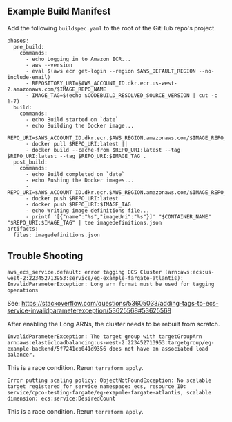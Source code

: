 

## Example Build Manifest

Add the following `buildspec.yaml` to the root of the GitHub repo's project.

```
phases:
  pre_build:
    commands:
      - echo Logging in to Amazon ECR...
      - aws --version
      - eval $(aws ecr get-login --region $AWS_DEFAULT_REGION --no-include-email)
      - REPOSITORY_URI=$AWS_ACCOUNT_ID.dkr.ecr.us-west-2.amazonaws.com/$IMAGE_REPO_NAME
      - IMAGE_TAG=$(echo $CODEBUILD_RESOLVED_SOURCE_VERSION | cut -c 1-7)
  build:
    commands:
      - echo Build started on `date`
      - echo Building the Docker image...
      - REPO_URI=$AWS_ACCOUNT_ID.dkr.ecr.$AWS_REGION.amazonaws.com/$IMAGE_REPO_NAME
      - docker pull $REPO_URI:latest || 
      - docker build --cache-from $REPO_URI:latest --tag $REPO_URI:latest --tag $REPO_URI:$IMAGE_TAG .
  post_build:
    commands:
      - echo Build completed on `date`
      - echo Pushing the Docker images...
      - REPO_URI=$AWS_ACCOUNT_ID.dkr.ecr.$AWS_REGION.amazonaws.com/$IMAGE_REPO_NAME
      - docker push $REPO_URI:latest
      - docker push $REPO_URI:$IMAGE_TAG
      - echo Writing image definitions file...
      - printf '[{"name":"%s","imageUri":"%s"}]' "$CONTAINER_NAME" "$REPO_URI:$IMAGE_TAG" | tee imagedefinitions.json
artifacts:
  files: imagedefinitions.json
```

## Trouble Shooting

```
aws_ecs_service.default: error tagging ECS Cluster (arn:aws:ecs:us-west-2:223452713953:service/eg-example-fargate-atlantis): InvalidParameterException: Long arn format must be used for tagging operations
```

See: <https://stackoverflow.com/questions/53605033/adding-tags-to-ecs-service-invalidparameterexception/53625568#53625568>

After enabling the Long ARNs, the cluster needs to be rebuilt from scratch.

```
InvalidParameterException: The target group with targetGroupArn arn:aws:elasticloadbalancing:us-west-2:223452713953:targetgroup/eg-example-backend/5f7241cb041d9356 does not have an associated load balancer.
```

This is a race condition. Rerun `terraform apply`.

```
Error putting scaling policy: ObjectNotFoundException: No scalable target registered for service namespace: ecs, resource ID: service/cpco-testing-fargate/eg-exapmle-fargate-atlantis, scalable dimension: ecs:service:DesiredCount
````

This is a race condition. Rerun `terraform apply`.



